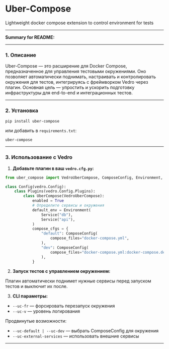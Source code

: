 # Uber-Compose

Lightweight docker compose extension to control environment for tests

---

**Summary for README:**

---

### 1. Описание

Uber-Compose — это расширение для Docker Compose, предназначенное для управления тестовыми окружениями. Оно позволяет автоматически поднимать, настраивать и контролировать окружения для тестов, интегрируясь с фреймворком Vedro через плагин. Основная цель — упростить и ускорить подготовку инфраструктуры для end-to-end и интеграционных тестов.

---

### 2. Установка

```bash
pip install uber-compose
```

или добавить в `requirements.txt`:

```
uber-compose
```

---

### 3. Использование с Vedro

1. **Добавьте плагин в ваш `vedro.cfg.py`:**

```python
from uber_compose import VedroUberCompose, ComposeConfig, Environment, Service

class Config(vedro.Config):
    class Plugins(vedro.Config.Plugins):
        class UberCompose(VedroUberCompose):
            enabled = True
            # Определите сервисы и окружения
            default_env = Environment(
                Service("db"),
                Service("api"),
            )
            compose_cfgs = {
                "default": ComposeConfig(
                    compose_files="docker-compose.yml",
                ),
                "dev": ComposeConfig(
                    compose_files="docker-compose.yml:docker-compose.dev.yml",
                ),
            }
```

2. **Запуск тестов с управлением окружением:**

Плагин автоматически поднимет нужные сервисы перед запуском тестов и выключит их после.

3. **CLI параметры:**

- `--uc-fr` — форсировать перезапуск окружения
- `--uc-v` — уровень логирования

Продвинутые возможности:
- `--uc-default | --uc-dev` — выбрать ComposeConfig для окружения
- `--uc-external-services` — использовать внешние сервисы

---
